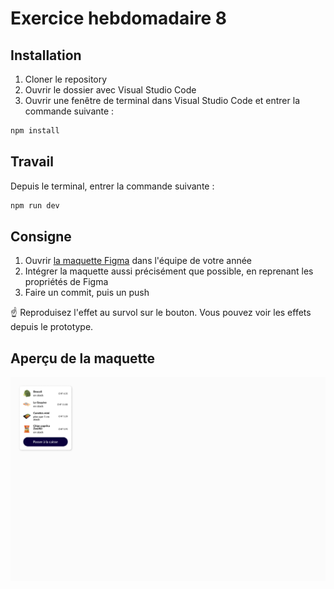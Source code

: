 # Exercice hebdomadaire 8

## Installation

1. Cloner le repository
2. Ouvrir le dossier avec Visual Studio Code
3. Ouvrir une fenêtre de terminal dans Visual Studio Code et entrer la commande suivante :

```bash
npm install
```

## Travail

Depuis le terminal, entrer la commande suivante :

```bash
npm run dev
```

## Consigne

1. Ouvrir [la maquette Figma](https://www.figma.com/design/3FoiLbSuGg86AjhoRuhwLr/imd2-exercice-hebdomadaire-8?node-id=0-1&m=dev) dans l'équipe de votre année
2. Intégrer la maquette aussi précisément que possible, en reprenant les propriétés de Figma
3. Faire un commit, puis un push

☝️ Reproduisez l'effet au survol sur le bouton. Vous pouvez voir les effets depuis le prototype.

## Aperçu de la maquette

![](maquette.png)

